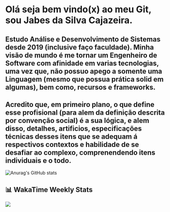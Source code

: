 # Olá seja bem vindo(x) ao meu Git, sou Jabes da Silva Cajazeira. 

## Estudo Análise e Desenvolvimento de Sistemas desde 2019 (inclusive faço faculdade). Minha visão de mundo é me tornar um Engenheiro de Software com afinidade em varias tecnologias, uma vez que, não possuo apego a somente uma Linguagem (mesmo que possua prática solid em algumas), bem como, recursos e frameworks. 

## Acredito que, em primeiro plano, o que define esse profisional (para alem da definição descrita por convenção social) é a sua lógica, e alem disso, detalhes, artificios, especificações técnicas desses itens que se adequam á respectivos contextos e habilidade de se desafiar ao complexo, comprenendendo itens individuais e o todo.

![Anurag's GitHub stats](https://github-readme-stats.vercel.app/api?username=MrJabes762&show_icons=true&theme=dark)

## 📊 WakaTime Weekly Stats

<a href="https://wakatime.com"><img src="https://wakatime.com/share/@97500f29-58aa-420c-b18a-3f7cc6d8a772/9219be4f-c004-4c7c-bbf6-42efbe70ab02.png" /></a>